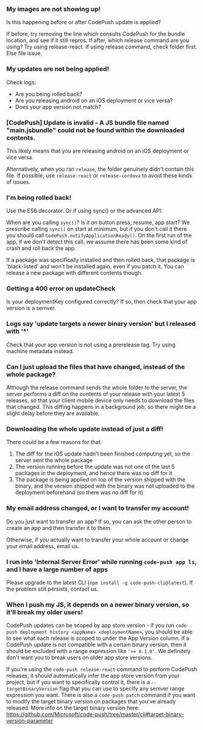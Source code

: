 
### My images are not showing up!

Is this happening before or after CodePush update is applied?

If before, try removing the line which consults CodePush for the bundle location, and see if it still repros.
If after, which release command are you using? Try using release-react. If using release command, check folder first.
Else file issue.

### My updates are not being applied!

Check logs:
- Are you being rolled back?
- Are you releasing android on an iOS deployment or vice versa?
- Does your app version not match?

### [CodePush] Update is invalid - A JS bundle file named "main.jsbundle" could not be found within the downloaded contents.

This likely means that you are releasing android on an iOS deployment or vice versa.

Alternatively, when you ran `release`, the folder genuinely didn't contain this file. If possible, use `release-react` or `release-cordova` to avoid these kinds of issues.

### I'm being rolled back!

Use the ES6 decorator. Or if using sync() or the advanced API:

When are you calling `sync()`? Is it on button press, resume, app start? We prescribe calling `sync()` on start at minimum, but if you don't call it there you should call `CodePush.notifyApplicationReady()`. On the first run of the app, if we don't detect this call, we assume there has been some kind of crash and roll back the app.

If a package was specifically installed and then rolled back, that package is 'black-listed' and won't be installed again, even if you patch it. You can release a new package with different contents though.

### Getting a 400 error on updateCheck

Is your deploymentKey configured correctly? If so, then check that your app version is a semver.

### Logs say 'update targets a newer binary version' but I released with '*'

Check that your app version is not using a prerelease tag. Try using machine metadata instead.

### Can I just upload the files that have changed, instead of the whole package?

Although the release command sends the whole folder to the server, the server performs a diff on the contents of your release with your latest 5 releases, so that your client mobile device only needs to download the files that changed. This diffing happens in a background job, so there might be a slight delay before they are available.

### Downloading the whole update instead of just a diff!

There could be a few reasons for that:

1.	The diff for the iOS update hadn’t been finished computing yet, so the server sent the whole package
2.	The version running before the update was not one of the last 5 packages in the deployment, and hence there was no diff for it
3.	The package is being applied on top of the version shipped with the binary, and the version shipped with the binary was not uploaded to the deployment beforehand (so there was no diff for it)

### My email address changed, or I want to transfer my account!

Do you just want to transfer an app? If so, you can ask the other person to create an app and then transfer it to them.

Otherwise, if you actually want to transfer your whole account or change your email address, email us.

### I run into 'Internal Server Error' while running `code-push app ls`, and I have a large number of apps

Please upgrade to the latest CLI (`npm install -g code-push-cli@latest`). If the problem still persists, contact us.

### When I push my JS, it depends on a newer binary version, so it'll break my older users!

CodePush updates can be scoped by app store version - if you run `code-push deployment history <appName> <deploymentName>`, you should be able to see what each release is scoped to under the App Version column. If a CodePush update is not compatible with a certain binary version, then it should be excluded with a range expression like `'>= 0.1.0'`. We definitely don't want you to break users on older app store versions.

If you're using the `code-push release-react` command to perform CodePush releases, it should automatically infer the app store version from your project, but if you want to specifically control it, there is a `--targetBinaryVersion` flag that you can use to specify any semver range expression you want. There is also a `code-push patch` command if you want to modify the target binary version on packages that you've already released. More info on the target binary version here: https://github.com/Microsoft/code-push/tree/master/cli#target-binary-version-parameter
